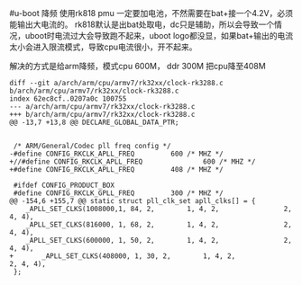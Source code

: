 #u-boot 降频
使用rk818 pmu 一定要加电池，不然需要在bat+接一个4.2V，必须能输出大电流的。
rk818默认是出bat处取电，dc只是辅助，所以会导致一个情况，uboot时电流过大会导致跑不起来，uboot logo都没显，如果bat+输出的电流太小会进入限流模式，导致cpu电流很小，开不起来。

解决的方式是给arm降频，模式cpu 600M， ddr 300M
把cpu降至408M

    diff --git a/arch/arm/cpu/armv7/rk32xx/clock-rk3288.c b/arch/arm/cpu/armv7/rk32xx/clock-rk3288.c
	index 62ec8cf..0207a0c 100755
	--- a/arch/arm/cpu/armv7/rk32xx/clock-rk3288.c
	+++ b/arch/arm/cpu/armv7/rk32xx/clock-rk3288.c
	@@ -13,7 +13,8 @@ DECLARE_GLOBAL_DATA_PTR;
	 
	 
	 /* ARM/General/Codec pll freq config */
	-#define CONFIG_RKCLK_APLL_FREQ         600 /* MHZ */
	+//#define CONFIG_RKCLK_APLL_FREQ               600 /* MHZ */
	+#define CONFIG_RKCLK_APLL_FREQ         408 /* MHZ */
	 
	 #ifdef CONFIG_PRODUCT_BOX
	 #define CONFIG_RKCLK_GPLL_FREQ         300 /* MHZ */
	@@ -154,6 +155,7 @@ static struct pll_clk_set apll_clks[] = {
        _APLL_SET_CLKS(1008000,1, 84, 2,        1, 4, 2,                2, 4, 4),
        _APLL_SET_CLKS(816000, 1, 68, 2,        1, 4, 2,                2, 4, 4),
        _APLL_SET_CLKS(600000, 1, 50, 2,        1, 4, 2,                2, 4, 4),
	+       _APLL_SET_CLKS(408000, 1, 30, 2,        1, 4, 2,                2, 4, 4),
	 };
 
 

 
 

